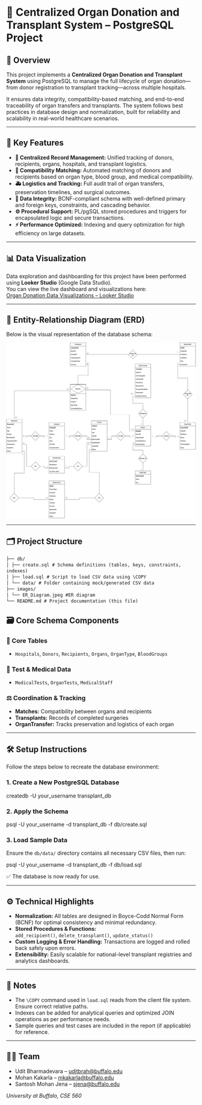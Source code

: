# 🏥 Centralized Organ Donation and Transplant System – PostgreSQL Project

## 📌 Overview
This project implements a **Centralized Organ Donation and Transplant System** using PostgreSQL to manage the full lifecycle of organ donation—from donor registration to transplant tracking—across multiple hospitals.

It ensures data integrity, compatibility-based matching, and end-to-end traceability of organ transfers and transplants. The system follows best practices in database design and normalization, built for reliability and scalability in real-world healthcare scenarios.

---

## 🧠 Key Features

- **📁 Centralized Record Management:** Unified tracking of donors, recipients, organs, hospitals, and transplant logistics.
- **🧬 Compatibility Matching:** Automated matching of donors and recipients based on organ type, blood group, and medical compatibility.
- **🚑 Logistics and Tracking:** Full audit trail of organ transfers, preservation timelines, and surgical outcomes.
- **🔐 Data Integrity:** BCNF-compliant schema with well-defined primary and foreign keys, constraints, and cascading behavior.
- **⚙️ Procedural Support:** PL/pgSQL stored procedures and triggers for encapsulated logic and secure transactions.
- **⚡ Performance Optimized:** Indexing and query optimization for high efficiency on large datasets.

---

## 📊 Data Visualization

Data exploration and dashboarding for this project have been performed using **Looker Studio** (Google Data Studio).  
You can view the live dashboard and visualizations here:  
[Organ Donation Data Visualizations – Looker Studio](https://lookerstudio.google.com/s/tsxtcFJezN8)

---

## 🧩 Entity-Relationship Diagram (ERD)

Below is the visual representation of the database schema:

![ER Diagram](https://github.com/Udit-Brahmadevara/Organ_Donation_Database/blob/main/images/ER_Diagram.jpeg)

---

## 🗂️ Project Structure

```.
├── db/
│ ├── create.sql # Schema definitions (tables, keys, constraints, indexes)
│ ├── load.sql # Script to load CSV data using \COPY
│ └── data/ # Folder containing mock/generated CSV data
├── images/
│ └── ER_Diagram.jpeg #ER diagram
└── README.md # Project documentation (this file)
```

## 🗃️ Core Schema Components

### 🏥 Core Tables

- `Hospitals`, `Donors`, `Recipients`, `Organs`, `OrganType`, `BloodGroups`

### 🧪 Test & Medical Data

- `MedicalTests`, `OrganTests`, `MedicalStaff`

### ⚖️ Coordination & Tracking

- **Matches:** Compatibility between organs and recipients
- **Transplants:** Records of completed surgeries
- **OrganTransfer:** Tracks preservation and logistics of each organ

---

## 🛠️ Setup Instructions

Follow the steps below to recreate the database environment:

### 1. Create a New PostgreSQL Database

createdb -U your_username transplant_db


### 2. Apply the Schema

psql -U your_username -d transplant_db -f db/create.sql


### 3. Load Sample Data

Ensure the `db/data/` directory contains all necessary CSV files, then run:

psql -U your_username -d transplant_db -f db/load.sql


✅ The database is now ready for use.

---

## ⚙️ Technical Highlights

- **Normalization:** All tables are designed in Boyce-Codd Normal Form (BCNF) for optimal consistency and minimal redundancy.
- **Stored Procedures & Functions:**  
  `add_recipient()`, `delete_transplant()`, `update_status()`
- **Custom Logging & Error Handling:** Transactions are logged and rolled back safely upon errors.
- **Extensibility:** Easily scalable for national-level transplant registries and analytics dashboards.

---

## 📌 Notes

- The `\COPY` command used in `load.sql` reads from the client file system. Ensure correct relative paths.
- Indexes can be added for analytical queries and optimized JOIN operations as per performance needs.
- Sample queries and test cases are included in the report (if applicable) for reference.

---

## 👨‍💻 Team

- Udit Bharmadevara – uditbrah@buffalo.edu
- Mohan Kakarla – mkakarla@buffalo.edu
- Santosh Mohan Jena – sjena@buffalo.edu

_University at Buffalo, CSE 560_
